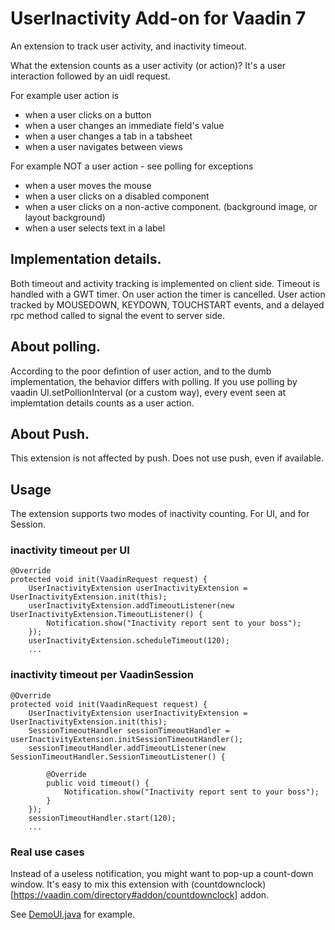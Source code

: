 # UserInactivity Add-on for Vaadin 7

An extension to track user activity, and inactivity timeout.

What the extension counts as a user activity (or action)?
It's a user interaction followed by an uidl request. 
 
For example user action is
 - when a user clicks on a button
 - when a user changes an immediate field's value
 - when a user changes a tab in a tabsheet
 - when a user navigates between views
 
For example NOT a user action - see polling for exceptions
 - when a user moves the mouse
 - when a user clicks on a disabled component
 - when a user clicks on a non-active component. (background image, or layout background)
 - when a user selects text in a label
 
## Implementation details.
Both timeout and activity tracking is implemented on client side.
Timeout is handled with a GWT timer. On user action the timer is cancelled.
User action tracked by MOUSEDOWN, KEYDOWN, TOUCHSTART events,
and a delayed rpc method called to signal the event to server side.

## About polling.
According to the poor defintion of user action, and to the dumb implementation, the behavior differs with polling.
If you use polling by vaadin UI.setPollionInterval (or a custom way), every event seen at implemtation details counts as a user action.
 
## About Push.
This extension is not affected by push. 
Does not use push, even if available.

## Usage

The extension supports two modes of inactivity counting. For UI, and for Session.

### inactivity timeout per UI
````
@Override
protected void init(VaadinRequest request) {
    UserInactivityExtension userInactivityExtension = UserInactivityExtension.init(this);
    userInactivityExtension.addTimeoutListener(new UserInactivityExtension.TimeoutListener() {
        Notification.show("Inactivity report sent to your boss");
    });
    userInactivityExtension.scheduleTimeout(120);
    ...
````


### inactivity timeout per VaadinSession
````
@Override
protected void init(VaadinRequest request) {
    UserInactivityExtension userInactivityExtension = UserInactivityExtension.init(this);
    SessionTimeoutHandler sessionTimeoutHandler = userInactivityExtension.initSessionTimeoutHandler();
    sessionTimeoutHandler.addTimeoutListener(new SessionTimeoutHandler.SessionTimeoutListener() {

        @Override
        public void timeout() {
            Notification.show("Inactivity report sent to your boss");
        }
    });
    sessionTimeoutHandler.start(120);    
    ...
````

### Real use cases

Instead of a useless notification, you might want to pop-up a count-down window.
It's easy to mix this extension with (countdownclock)[https://vaadin.com/directory#addon/countdownclock] addon.

See [DemoUI.java](userinactivity-demo/src/main/java/com/wcs/vaadin/userinactivity/demo/DemoUI.java) for example.


